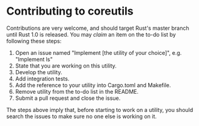 Contributing to coreutils
=========================

Contributions are very welcome, and should target Rust's master branch until
Rust 1.0 is released. You may *claim* an item on the to-do list by following
these steps:

1. Open an issue named "Implement [the utility of your choice]", e.g. "Implement ls"
2. State that you are working on this utility.
3. Develop the utility.
4. Add integration tests.
5. Add the reference to your utility into Cargo.toml and Makefile.
6. Remove utility from the to-do list in the README.
7. Submit a pull request and close the issue.

The steps above imply that, before starting to work on a utility, you should search the issues to make sure no one else is working on it.
